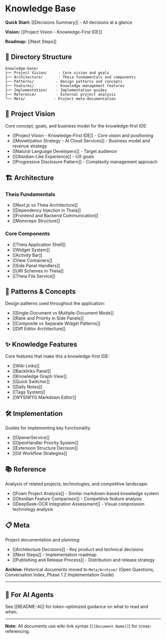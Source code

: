 # Knowledge Base

**Quick Start:** [[Decisions Summary]] - All decisions at a glance

**Vision:** [[Project Vision - Knowledge-First IDE]]

**Roadmap:** [[Next Steps]]

## 📁 Directory Structure

```
knowledge-base/
├── Project Vision/     - Core vision and goals
├── Architecture/       - Theia fundamentals and components
├── Patterns/          - Design patterns and concepts
├── Features/          - Knowledge management features
├── Implementation/    - Implementation guides
├── Reference/         - External project analysis
└── Meta/             - Project meta-documentation
```

## 🎯 Project Vision

Core concept, goals, and business model for the knowledge-first IDE:

- [[Project Vision - Knowledge-First IDE]] - Core vision and positioning
- [[Monetization Strategy - AI Cloud Services]] - Business model and revenue
  strategy
- [[Natural Language Developers]] - Target audience
- [[Obsidian-Like Experience]] - UX goals
- [[Progressive Disclosure Pattern]] - Complexity management approach

## 🏗️ Architecture

### Theia Fundamentals

- [[Next.js vs Theia Architecture]]
- [[Dependency Injection in Theia]]
- [[Frontend and Backend Communication]]
- [[Monorepo Structure]]

### Core Components

- [[Theia Application Shell]]
- [[Widget System]]
- [[Activity Bar]]
- [[View Containers]]
- [[Side Panel Handlers]]
- [[URI Schemes in Theia]]
- [[Theia File Service]]

## 🎨 Patterns & Concepts

Design patterns used throughout the application:

- [[Single-Document vs Multiple-Document Mode]]
- [[Rank and Priority in Side Panels]]
- [[Composite vs Separate Widget Patterns]]
- [[Diff Editor Architecture]]

## ✨ Knowledge Features

Core features that make this a knowledge-first IDE:

- [[Wiki Links]]
- [[Backlinks Panel]]
- [[Knowledge Graph View]]
- [[Quick Switcher]]
- [[Daily Notes]]
- [[Tags System]]
- [[WYSIWYG Markdown Editor]]

## 🛠️ Implementation

Guides for implementing key functionality:

- [[OpenerService]]
- [[OpenHandler Priority System]]
- [[Extension Structure Decision]]
- [[Git Workflow Strategies]]

## 📚 Reference

Analysis of related projects, technologies, and competitive landscape:

- [[Foam Project Analysis]] - Similar markdown-based knowledge system
- [[Obsidian Feature Comparison]] - Competitive feature analysis
- [[DeepSeek-OCR Integration Assessment]] - Visual compression technology
  analysis

## 📋 Meta

Project documentation and planning:

- [[Architecture Decisions]] - Key product and technical decisions
- [[Next Steps]] - Implementation roadmap
- [[Publishing and Release Process]] - Distribution and release strategy

**Archive**: Historical documents moved to `Meta/Archive/` (Open Questions,
Conversation Index, Phase 1.2 Implementation Guide)

---

## 🤖 For AI Agents

See [[README-AI]] for token-optimized guidance on what to read and when.

---

**Note:** All documents use wiki-link syntax (`[[Document Name]]`) for
cross-referencing.
